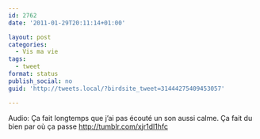 ```yaml
---
id: 2762
date: '2011-01-29T20:11:14+01:00'

layout: post
categories:
  - Vis ma vie
tags:
  - tweet
format: status
publish_social: no
guid: 'http://tweets.local/?birdsite_tweet=31444275409453057'

---
```


Audio: Ça fait longtemps que j’ai pas écouté un son aussi calme. Ça fait du bien par où ça passe http://tumblr.com/xjr1dl1hfc